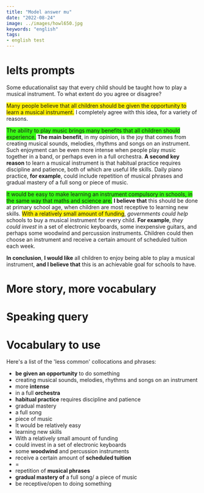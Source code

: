 ```yaml
---
title: "Model answer mu"
date: "2022-08-24"
image: ../images/howl650.jpg
keywords: "english"
tags:
- english test
---
```

# Ielts prompts
Some educationalist say that every child should be taught how to play a musical instrument. To what extent do you agree or disagree?

<span style="background-color:#FFF000">Many people believe that all children should be given the opportunity to learn a musical instrument.</span> I completely agree with this idea, for a variety of reasons.

<span style="background-color:#39FF14">The ability to play music brings many benefits that all children should experience.</span> **The main benefit**, in my opinion, is the joy that comes from creating musical sounds, melodies, rhythms and songs on an instrument. Such enjoyment can be even more intense when people play music together in a band, or perhaps even in a full orchestra. **A second key reason** to learn a musical instrument is that habitual practice requires discipline and patience, both of which are useful life skills. Daily piano practice, **for example**, could include repetition of musical phrases and gradual mastery of a full song or piece of music.

<span style="background-color:#39FF14">It would be easy to make learning an instrument compulsory in schools, in the same way that maths and science are.</span> **I believe that** this should be done at primary school age, when children are most receptive to learning new skills. <span style="background-color:#FFF000">With a relatively small amount of funding</span>, *governments could help* schools to buy a musical instrument for every child. **For example**, *they could invest* in a set of electronic keyboards, some inexpensive guitars, and perhaps some woodwind and percussion instruments. Children could then choose an instrument and receive a certain amount of scheduled tuition each week.

**In conclusion**, **I would like** all children to enjoy being able to play a musical instrument, **and I believe that** this is an achievable goal for schools to have.

# More story, more vocabulary
# Speaking query
# Vocabulary to use
Here's a list of the 'less common' collocations and phrases:

* **be given an opportunity** to do something
* creating musical sounds, melodies, rhythms and songs on an instrument
* more **intense**
* in a full **orchestra**
* **habitual practice** requires discipline and patience
* gradual mastery
* a full song
* piece of music
* It would be relatively easy
* learning new skills
* With a relatively small amount of funding
* could invest in a set of electronic keyboards
* some **woodwind** and percussion instruments
* receive a certain amount of **scheduled tuition**
* =
* repetition of **musical phrases**
* **gradual mastery of** a full song/ a piece of music
* be receptive/open to doing something
